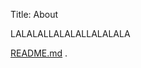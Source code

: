 Title: About

LALALALLALALALLALALALA

[README.md](https://github.com/nairobilug/pelican-alchemy/blob/master/README.md) <i class="fa fa-github-alt"></i>.
